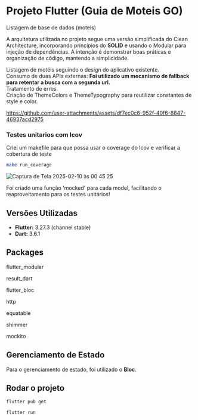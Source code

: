 # Projeto Flutter (Guia de Moteis GO)

Listagem de base de dados (moteis)

A arquitetura utilizada no projeto segue uma versão simplificada do Clean Architecture, incorporando princípios do **SOLID** e usando o Modular para injeção de dependências. A intenção é demonstrar boas práticas e organização de código, mantendo a simplicidade.

Listagem de motéis seguindo o design do aplicativo existente.
<br>
Consumo de duas APIs externas:
**Foi utilizado um mecanismo de fallback para retentar a busca com a segunda url.**
<br>
Tratamento de erros.
<br>
Criação de ThemeColors e ThemeTypography para reutilizar constantes de style e color.

https://github.com/user-attachments/assets/df7ec0c6-952f-40f6-8847-46937acd2975

### Testes unitarios com lcov

Criei um makefile para que possa usar o coverage do lcov e verificar a cobertura de teste
```sh
make run_coverage
```

![Captura de Tela 2025-02-10 às 00 45 25](https://github.com/user-attachments/assets/9fc44cfb-2709-4afa-9b97-c5e6838725fe)

Foi criado uma função 'mocked' para cada model, facilitando o reaproveitamento para os testes unitários!

## Versões Utilizadas

- **Flutter:** 3.27.3 (channel stable)
- **Dart:** 3.6.1

## Packages
flutter_modular

result_dart

flutter_bloc

http

equatable

shimmer

mockito

## Gerenciamento de Estado

Para o gerenciamento de estado, foi utilizado o **Bloc**.

## Rodar o projeto

```sh
flutter pub get

flutter run
